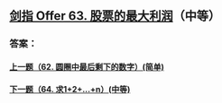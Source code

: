## [剑指 Offer 63. 股票的最大利润](https://leetcode-cn.com/problems/merge-two-sorted-lists/)（中等）





### 答案：



#### [上一题（62. 圆圈中最后剩下的数字）(简单)](https://github.com/sdwwld/leetCode/blob/master/src/main/java/com/wld/java/offer/剑指Offer62.md)

#### [下一题（64. 求1+2+…+n）(中等)](https://github.com/sdwwld/leetCode/blob/master/src/main/java/com/wld/java/offer/剑指Offer64.md)